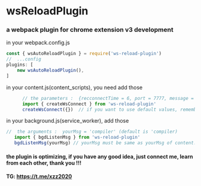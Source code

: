 <!--
 * @Date: 2023-03-08 08:19:37
 * @LastEditors: xzz2021
 * @LastEditTime: 2023-03-11 09:54:59
-->
# wsReloadPlugin

### a webpack plugin for chrome extension v3 development 


  in your webpack.config.js
  ````js
  const { wsAutoReloadPlugin } = require('ws-reload-plugin')
  //  ...config
  plugins: [
      new wsAutoReloadPlugin(),
  ]

  ````
  in your content.js(content_scripts), you need add those
  ````js
        // the parameters :  {recconnectTime = 6, port = 7777, message = 'compiler'}  default value
        import { createWsConnect } from 'ws-reload-plugin'
        createWsConnect({})  // if you want to use default values, remember to add {} as a parameter
  ````

  in your background.js(service_worker), add those
  ````js
  //  the arguments :  yourMsg = 'compiler' (default is 'compiler)
     import { bgdListenMsg } from 'ws-reload-plugin'
     bgdListenMsg(yourMsg) // yourMsg must be same as yourMsg of content.js

  ````
####  the plugin is optimizing, if you have any good idea, just connect me, learn from each other, thank you !!!
####  TG: https://t.me/xzz2020